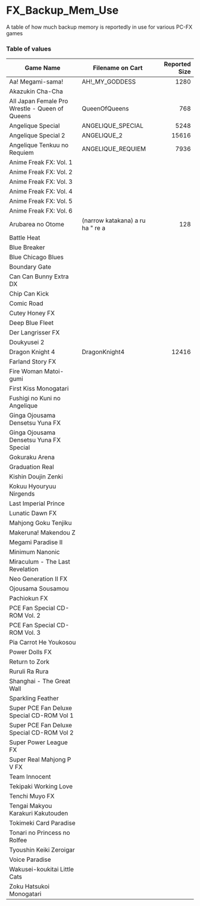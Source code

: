 # FX_Backup_Mem_Use

A table of how much backup memory is reportedly in use for various PC-FX games


### Table of values

| Game Name | Filename on Cart | Reported Size |
|-----------|------------------|--------------:|
| Aa! Megami-sama! | AH!_MY_GODDESS | 1280 |
| Akazukin Cha-Cha |  |  |
| All Japan Female Pro Wrestle - Queen of Queens | QueenOfQueens | 768 |
| Angelique Special | ANGELIQUE_SPECIAL | 5248 |
| Angelique Special 2 | ANGELIQUE_2 | 15616 |
| Angelique Tenkuu no Requiem | ANGELIQUE_REQUIEM | 7936 |
| Anime Freak FX: Vol. 1 |  |  |
| Anime Freak FX: Vol. 2 |  |  |
| Anime Freak FX: Vol. 3 |  |  |
| Anime Freak FX: Vol. 4 |  |  |
| Anime Freak FX: Vol. 5 |  |  |
| Anime Freak FX: Vol. 6 |  |  |
| Arubarea no Otome | (narrow katakana) a ru ha " re a  | 128 |
| Battle Heat |  |  |
| Blue Breaker |  |  |
| Blue Chicago Blues  |  |  |
| Boundary Gate |  |  |
| Can Can Bunny Extra DX |  |  |
| Chip Can Kick |  |  |
| Comic Road |  |  |
| Cutey Honey FX |  |  |
| Deep Blue Fleet |  |  |
| Der Langrisser FX |  |  |
| Doukyusei 2 |  |  |
| Dragon Knight 4 | DragonKnight4 | 12416 |
| Farland Story FX |  |  |
| Fire Woman Matoi-gumi |  |  |
| First Kiss Monogatari |  |  |
| Fushigi no Kuni no Angelique |  |  |
| Ginga Ojousama Densetsu Yuna FX |  |  |
| Ginga Ojousama Densetsu Yuna FX Special |  |  |
| Gokuraku Arena |  |  |
| Graduation Real |  |  |
| Kishin Doujin Zenki |  |  |
| Kokuu Hyouryuu Nirgends |  |  |
| Last Imperial Prince |  |  |
| Lunatic Dawn FX |  |  |
| Mahjong Goku Tenjiku |  |  |
| Makeruna! Makendou Z |  |  |
| Megami Paradise II |  |  |
| Minimum Nanonic |  |  |
| Miraculum - The Last Revelation |  |  |
| Neo Generation II FX |  |  |
| Ojousama Sousamou |  |  |
| Pachiokun FX |  |  |
| PCE Fan Special CD-ROM Vol. 2 |  |  |
| PCE Fan Special CD-ROM Vol. 3 |  |  |
| Pia Carrot He Youkosou |  |  |
| Power Dolls FX |  |  |
| Return to Zork |  |  |
| Ruruli Ra Rura |  |  |
| Shanghai - The Great Wall |  |  |
| Sparkling Feather |  |  |
| Super PCE Fan Deluxe Special CD-ROM Vol 1 |  |  |
| Super PCE Fan Deluxe Special CD-ROM Vol 2 |  |  |
| Super Power League FX |  |  |
| Super Real Mahjong P V FX |  |  |
| Team Innocent |  |  |
| Tekipaki Working Love |  |  |
| Tenchi Muyo FX |  |  |
| Tengai Makyou Karakuri Kakutouden |  |  |
| Tokimeki Card Paradise |  |  |
| Tonari no Princess no Rolfee |  |  |
| Tyoushin Keiki Zeroigar |  |  |
| Voice Paradise |  |  |
| Wakusei-koukitai Little Cats |  |  |
| Zoku Hatsukoi Monogatari |  |  |

